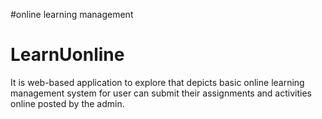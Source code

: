 #online learning management
# LearnUonline
It is web-based application to explore that depicts basic online learning
management system for user can submit their assignments and activities online
posted by the admin.
